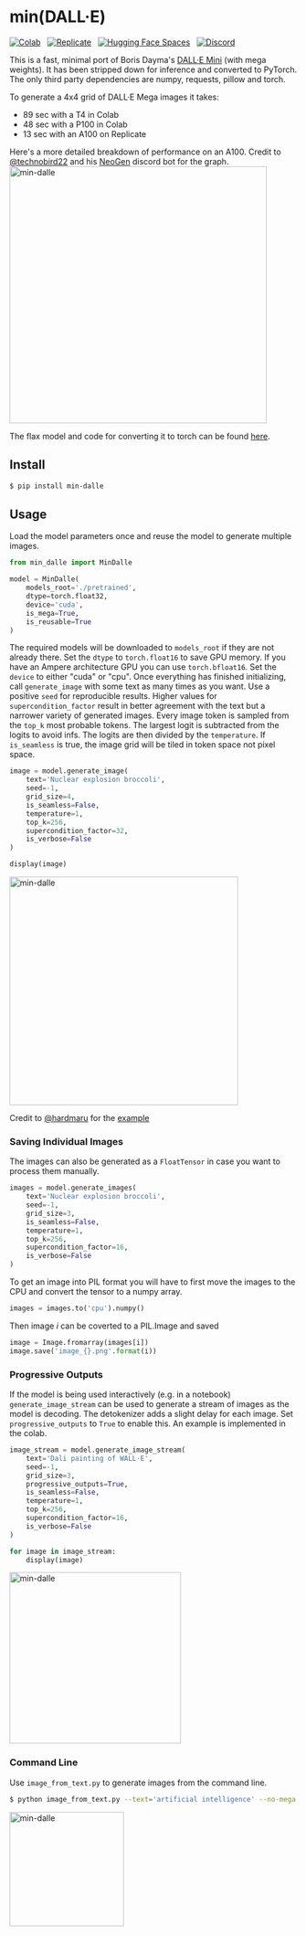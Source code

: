 # min(DALL·E)

[![Colab](https://colab.research.google.com/assets/colab-badge.svg)](https://colab.research.google.com/github/kuprel/min-dalle/blob/main/min_dalle.ipynb)
&nbsp;
[![Replicate](https://replicate.com/kuprel/min-dalle/badge)](https://replicate.com/kuprel/min-dalle)
&nbsp;
[![Hugging Face Spaces](https://img.shields.io/badge/%F0%9F%A4%97%20Hugging%20Face-Spaces%20Demo-blue)](https://huggingface.co/spaces/kuprel/min-dalle)
&nbsp;
[![Discord](https://img.shields.io/discord/823813159592001537?color=5865F2&logo=discord&logoColor=white)](https://discord.com/channels/823813159592001537/912729332311556136)

This is a fast, minimal port of Boris Dayma's [DALL·E Mini](https://github.com/borisdayma/dalle-mini) (with mega weights).  It has been stripped down for inference and converted to PyTorch.  The only third party dependencies are numpy, requests, pillow and torch.

To generate a 4x4 grid of DALL·E Mega images it takes:
- 89 sec with a T4 in Colab
- 48 sec with a P100 in Colab
- 13 sec with an A100 on Replicate

Here's a more detailed breakdown of performance on an A100. Credit to [@technobird22](https://github.com/technobird22) and his [NeoGen](https://github.com/technobird22/NeoGen) discord bot for the graph.
<br />
<img src="https://github.com/kuprel/min-dalle/raw/main/performance.png" alt="min-dalle" width="450"/>
<br />

The flax model and code for converting it to torch can be found [here](https://github.com/kuprel/min-dalle-flax).

## Install

```bash
$ pip install min-dalle
```  

## Usage

Load the model parameters once and reuse the model to generate multiple images.

```python
from min_dalle import MinDalle

model = MinDalle(
    models_root='./pretrained',
    dtype=torch.float32,
    device='cuda',
    is_mega=True, 
    is_reusable=True
)
```

The required models will be downloaded to `models_root` if they are not already there.  Set the `dtype` to `torch.float16` to save GPU memory.  If you have an Ampere architecture GPU you can use `torch.bfloat16`.  Set the `device` to either "cuda" or "cpu".  Once everything has finished initializing, call `generate_image` with some text as many times as you want.  Use a positive `seed` for reproducible results.  Higher values for `supercondition_factor` result in better agreement with the text but a narrower variety of generated images.  Every image token is sampled from the `top_k` most probable tokens.  The largest logit is subtracted from the logits to avoid infs.  The logits are then divided by the `temperature`.  If `is_seamless` is true, the image grid will be tiled in token space not pixel space.

```python
image = model.generate_image(
    text='Nuclear explosion broccoli',
    seed=-1,
    grid_size=4,
    is_seamless=False,
    temperature=1,
    top_k=256,
    supercondition_factor=32,
    is_verbose=False
)

display(image)
```
<img src="https://github.com/kuprel/min-dalle/raw/main/examples/nuclear_broccoli.jpg" alt="min-dalle" width="400"/>

Credit to [@hardmaru](https://twitter.com/hardmaru) for the [example](https://twitter.com/hardmaru/status/1544354119527596034)


### Saving Individual Images
The images can also be generated as a `FloatTensor` in case you want to process them manually.

```python
images = model.generate_images(
    text='Nuclear explosion broccoli',
    seed=-1,
    grid_size=3,
    is_seamless=False,
    temperature=1,
    top_k=256,
    supercondition_factor=16,
    is_verbose=False
)
```

To get an image into PIL format you will have to first move the images to the CPU and convert the tensor to a numpy array.
```python
images = images.to('cpu').numpy()
```
Then image $i$ can be coverted to a PIL.Image and saved
```python
image = Image.fromarray(images[i])
image.save('image_{}.png'.format(i))
```

### Progressive Outputs

If the model is being used interactively (e.g. in a notebook) `generate_image_stream` can be used to generate a stream of images as the model is decoding.  The detokenizer adds a slight delay for each image.  Set `progressive_outputs` to `True` to enable this.  An example is implemented in the colab.

```python
image_stream = model.generate_image_stream(
    text='Dali painting of WALL·E',
    seed=-1,
    grid_size=3,
    progressive_outputs=True,
    is_seamless=False,
    temperature=1,
    top_k=256,
    supercondition_factor=16,
    is_verbose=False
)

for image in image_stream:
    display(image)
```
<img src="https://github.com/kuprel/min-dalle/raw/main/examples/dali_walle_animated.gif" alt="min-dalle" width="300"/>

### Command Line

Use `image_from_text.py` to generate images from the command line.

```bash
$ python image_from_text.py --text='artificial intelligence' --no-mega
```
<img src="https://github.com/kuprel/min-dalle/raw/main/examples/artificial_intelligence.jpg" alt="min-dalle" width="200"/>
